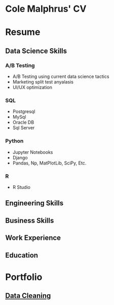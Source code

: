 # Cole Malphrus' CV

# Resume
## Data Science Skills
### A/B Testing
- A/B Testing using current data science tactics
- Marketing split test anyalasis
- UI/UX optimization
### SQL
- Postgresql
- MySql
- Oracle DB
- Sql Server
### Python
- Jupyter Notebooks
- Django
- Pandas, Np, MatPlotLib, SciPy, Etc.
### R
- R Studio

## Engineering Skills

## Business Skills

## Work Experience

## Education



# Portfolio
## [Data Cleaning](./data/cleaning)
